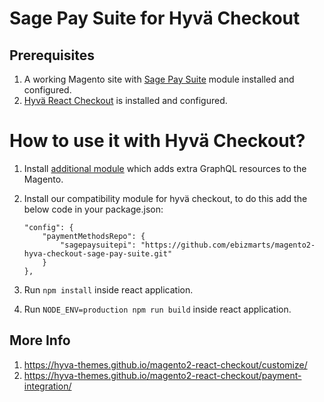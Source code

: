 # Sage Pay Suite for Hyvä Checkout

## Prerequisites

1. A working Magento site with [Sage Pay Suite](https://ebizmarts-desk.zendesk.com/hc/en-us/articles/1260807409270-Installation-Guide-M2) module installed and configured.
2. [Hyvä React Checkout](https://github.com/hyva-themes/magento2-react-checkout) is installed and configured.

# How to use it with Hyvä Checkout?

1. Install [additional module](https://github.com/ebizmarts/magento2-sage-pay-suite-graph-ql) which adds extra GraphQL resources to the Magento.
2. Install our compatibility module for hyvä checkout, to do this add the below code in your package.json:

    ```
    "config": {
        "paymentMethodsRepo": {
            "sagepaysuitepi": "https://github.com/ebizmarts/magento2-hyva-checkout-sage-pay-suite.git"
        }
    },
    ```
3. Run `npm install` inside react application.
4. Run `NODE_ENV=production npm run build` inside react application.

## More Info
1. https://hyva-themes.github.io/magento2-react-checkout/customize/
2. https://hyva-themes.github.io/magento2-react-checkout/payment-integration/
